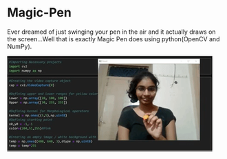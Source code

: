 # Magic-Pen
Ever dreamed of just swinging your pen in the air and it actually draws on the screen...Well that is exactly Magic Pen does using python(OpenCV and NumPy).


![Demonstration](https://github.com/Prathyusha-Guduru/Data/blob/master/Magic%20pen.gif)
